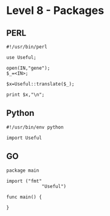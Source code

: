 # Level 8 - Packages



## PERL

~~~~~~~~
#!/usr/bin/perl

use Useful;

open(IN,"gene");
$_=<IN>;

$x=Useful::translate($_);

print $x,"\n";
~~~~~~~~


## Python

~~~~~~~~
#!/usr/bin/env python

import Useful
~~~~~~~~


## GO

~~~~~~~~
package main

import ("fmt"
             "Useful")

func main() {

}
~~~~~~~~



